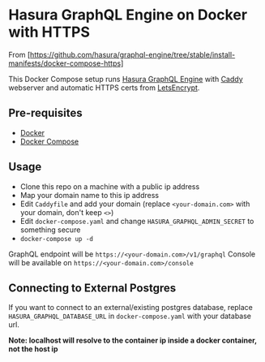 # Hasura GraphQL Engine on Docker with HTTPS

From [https://github.com/hasura/graphql-engine/tree/stable/install-manifests/docker-compose-https]

This Docker Compose setup runs [Hasura GraphQL Engine](https://github.com/hasura/graphql-engine) with [Caddy](https://caddyserver.com) webserver and automatic HTTPS certs from [LetsEncrypt](https://letsencrypt.org/).

## Pre-requisites

- [Docker](https://docs.docker.com/install/)
- [Docker Compose](https://docs.docker.com/compose/install/)

## Usage

- Clone this repo on a machine with a public ip address
- Map your domain name to this ip address
- Edit `Caddyfile` and add your domain (replace `<your-domain.com>` with your domain, don't keep `<>`)
- Edit `docker-compose.yaml` and change `HASURA_GRAPHQL_ADMIN_SECRET` to something secure
- `docker-compose up -d`

GraphQL endpoint will be `https://<your-domain.com>/v1/graphql`
Console will be available on `https://<your-domain.com>/console`

## Connecting to External Postgres

If you want to connect to an external/existing postgres database, replace `HASURA_GRAPHQL_DATABASE_URL` in `docker-compose.yaml` with your database url. 

**Note: localhost will resolve to the container ip inside a docker container, not the host ip**

